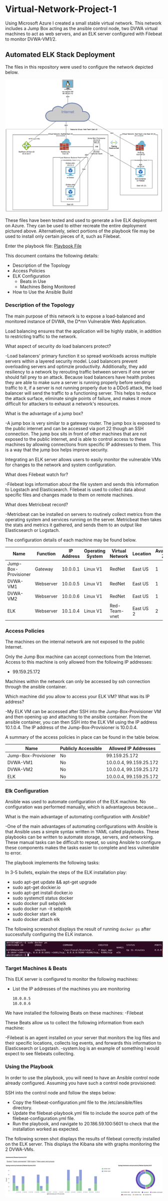 # Virtual-Network-Project-1
Using Microsoft Azure I created a small stable virtual network. This network includes a Jump Box acting as the ansible control node, two DVWA virtual machines to act as web servers, and an ELK server configured with Filebeat to monitor DVWA-VM1/2.

## Automated ELK Stack Deployment

The files in this repository were used to configure the network depicted below.

![Diagram/vnet-Diagram](https://github.com/Nicoleneu/Virtual-Network-Project-1/blob/master/Diagram/vnet-diagram.png)

These files have been tested and used to generate a live ELK deployment on Azure. They can be used to either recreate the entire deployment pictured above. Alternatively, select portions of the playbook file may be used to install only certain pieces of it, such as Filebeat.

Enter the playbook file: [Playbook File](https://github.com/Nicoleneu/Virtual-Network-Project-1/blob/master/Config_and_Playbook_Files/filebeat-configuration.yml)

This document contains the following details:
- Description of the Topology
- Access Policies
- ELK Configuration
  - Beats in Use
  - Machines Being Monitored
- How to Use the Ansible Build


### Description of the Topology

The main purpose of this network is to expose a load-balanced and monitored instance of DVWA, the D*mn Vulnerable Web Application.

Load balancing ensures that the application will be highly stable, in addition to restricting traffic to the network.

What aspect of security do load balancers protect? 

-Load balancers' primary function it so spread workloads across multiple servers within a layered security model. Load balancers prevent overloading servers and optimzie productivity. Additionally, they add resiliency to a network by rerouting traffic between servers if one server should fall prey to an attack. Because load balancers have health probes they are able to make sure a server is running properly before sending traffic to it, if a server is not running properly due to a DDoS attack, the load balancer will send the traffic to a functioning server. This helps to reduce the attack surface, eliminate single points of failure, and makes it more difficult for attackers to exhaust a network's resources. 

What is the advantage of a jump box?

-A jump box is very similar to a gateway router. The jump box is exposed to the public internet and can be accessed via port 22 though an SSH connection. The jump box sits in front of other machines that are not exposed to the public internet, and is able to control access to these machines by allowing connections from specific IP addresses to them. This is a way that the jump box helps improve security.


Integrating an ELK server allows users to easily monitor the vulnerable VMs for changes to the network and system configuration.

What does Filebeat watch for?

-Filebeat logs information about the file system and sends this information to Logstach and Elasticsearch. Filebeat is used to collect data about specific files and changes made to them on remote machines. 

What does Metricbeat record?

-Metricbeat can be installed on servers to routinely collect metrics from the operating system and services running on the server. Metricbeat then takes the stats and metrics it gathered, and sends them to an output like Elasticsearch or Logstach. 

The configuration details of each machine may be found below.

| Name                 | Function  | IP Address | Operating System | Virtual Network | Location  | Availability Zone | Exposed Ports | IP Addresses Allowed    | Containers Installed  |
|----------------------|-----------|------------|------------------|-----------------|-----------|-------------------|---------------|-------------------------|-----------------------|
| Jump-Box-Provisioner | Gateway   | 10.0.0.1   | Linux V1         | RedNet          | East US   | 1                 | 22, 80        | 99.159.25.172, 10.0.0.4 | Ansible controle node |
| DVWA-VM1             | Webserver | 10.0.0.5   | Linux V1         | RedNet          | East US   | 1                 | 22, 80        | 99.159.25.172, 10.0.0.4 | Ansible               |
| DVWA-VM2             | Webserver | 10.0.0.6   | Linux V1         | RedNet          | East US   | 1                 | 22, 80        | 99.159.25.172, 10.0.0.4 | Ansible               |
| ELK                  | Webserver | 10.1.0.4   | Linux V1         | Red-Team-vnet   | East US 2 | 2                 | 22, 80, 5601  | 99.159.25.172, 10.0.0.4 | ELK                   |

### Access Policies

The machines on the internal network are not exposed to the public Internet. 

Only the Jump Box machine can accept connections from the Internet. Access to this machine is only allowed from the following IP addresses:
- 99.159.25.172

Machines within the network can only be accessed by ssh connection through the ansible container.

Which machine did you allow to access your ELK VM? What was its IP address?

-My ELK VM can be accessed after SSH into the Jump-Box-Provisioner VM and then opening up and attaching to the ansible container. From the ansible container, you can then SSH into the ELK VM using the IP address 10.1.0.4. The IP address of the Jump-Box-Provisioner is 10.0.0.4. 

A summary of the access policies in place can be found in the table below.

| Name                 | Publicly Accessible | Allowed IP Addresses    |
|----------------------|---------------------|-------------------------|
| Jump-Box-Provisioner | No                  | 99.159.25.172           |
| DVWA-VM1             | No                  | 10.0.0.4, 99.159.25.172 |
| DVWA-VM2             | No                  | 10.0.0.4, 99.159.25.172 |
| ELK                  | No                  | 10.0.0.4, 99.159.25.172 |

### Elk Configuration

Ansible was used to automate configuration of the ELK machine. No configuration was performed manually, which is advantageous because...

What is the main advantage of automating configuration with Ansible?

-One of the main advantages of automating configurations with Ansible is that Ansible uses a simple syntax written in YAML called playbooks. These playbooks can be written to automate storage, servers, and networking. These manual tasks can be difficult to repeat, so using Ansible to configure these components makes the tasks easier to complete and less vulnerable to error. 

The playbook implements the following tasks:

In 3-5 bullets, explain the steps of the ELK installation play:
   - sudo apt-get update && apt-get upgrade
   - sudo apt-get dockier.io
   - sudo apt-get install docker.io
   - sudo systemctl status docker
   - sudo docker pull sebp/elk
   - sudo docker run -it sebp/elk
   - sudo docker start elk
   - sudo docker attach elk

The following screenshot displays the result of running `docker ps` after successfully configuring the ELK instance.

![Docker-Image/docker ps](https://github.com/Nicoleneu/Virtual-Network-Project-1/blob/master/Docker-Image/docker%20ps.jpg)

### Target Machines & Beats
This ELK server is configured to monitor the following machines:
- List the IP addresses of the machines you are monitoring

      10.0.0.5
      10.0.0.6

We have installed the following Beats on these machines:
    -Filebeat

These Beats allow us to collect the following information from each machine:

-Filebeat is an agent installed on your server that monitors the log files and their specific locations, collects log events, and forwards this information to Elasticsearch or Logstash.
-system.log is an example of something I would expect to see filebeats collecting.

### Using the Playbook
In order to use the playbook, you will need to have an Ansible control node already configured. Assuming you have such a control node provisioned: 

SSH into the control node and follow the steps below:
- Copy the filebeat-configuration.yml file to the /etc/ansible/files directory.
- Update the filebeat-playbook.yml file to include the source path of the filebeat-configuration.yml file.
- Run the playbook, and navigate to 20.186.59.100:5601 to check that the installation worked as expected.

The following screen shot displays the results of filebeat correctly installed on the ELK server. This displays the Kibana site with graphs monitoring the 2 DVWA-VMs. 

![Filebeat-Image/filebeat-graphs](https://github.com/Nicoleneu/Virtual-Network-Project-1/blob/master/Filebeat-Image/filebeat-graphs.png)
